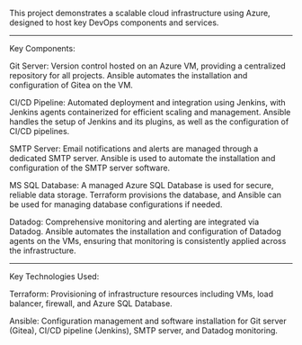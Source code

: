 This project demonstrates a scalable cloud infrastructure using Azure, designed to host key DevOps components and services. 

-------------------------------------------------------------------------------------------------------------------
Key Components:

Git Server: Version control hosted on an Azure VM, providing a centralized repository for all projects. Ansible automates the installation and configuration of Gitea on the VM.

CI/CD Pipeline: Automated deployment and integration using Jenkins, with Jenkins agents containerized for efficient scaling and management. Ansible handles the setup of Jenkins and its plugins, as well as the configuration of CI/CD pipelines.

SMTP Server: Email notifications and alerts are managed through a dedicated SMTP server. Ansible is used to automate the installation and configuration of the SMTP server software.

MS SQL Database: A managed Azure SQL Database is used for secure, reliable data storage. Terraform provisions the database, and Ansible can be used for managing database configurations if needed.

Datadog: Comprehensive monitoring and alerting are integrated via Datadog. Ansible automates the installation and configuration of Datadog agents on the VMs, ensuring that monitoring is consistently applied across the infrastructure.

-------------------------------------------------------------------------------------------------------------------
Key Technologies Used:

Terraform: Provisioning of infrastructure resources including VMs, load balancer, firewall, and Azure SQL Database.

Ansible: Configuration management and software installation for Git server (Gitea), CI/CD pipeline (Jenkins), SMTP server, and Datadog monitoring.

